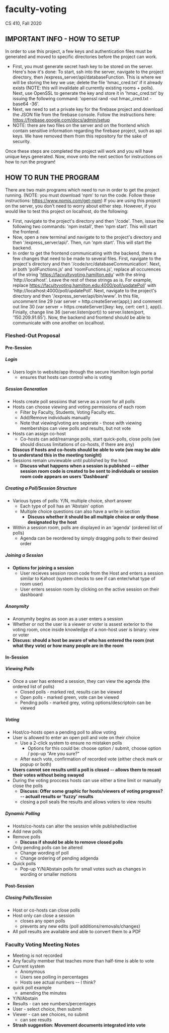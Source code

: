 # faculty-voting
CS 410, Fall 2020

## IMPORTANT INFO - HOW TO SETUP
In order to use this project, a few keys and authentication files must be generated and moved to specific directories before the project can work.
- First, you must generate secret hash key to be stored on the server. Here's how it's done:
 To start, ssh into the server, navigate to the project directory, then /express_server/api/databaseFunction. This is where we will be storing the key we use; delete the file 'hmac_cred.txt' if it already exists (NOTE: this will invalidate all currently existing rooms + polls). Next, use OpenSSL to generate the key and store it in 'hmac_cred.txt' by issuing the following command: 'openssl rand -out hmac_cred.txt -base64 -36'.
 - Next, we need to set a private key for the firebase project and download the JSON file from the firebase console. Follow the instructions here: https://firebase.google.com/docs/admin/setup
 - NOTE: there are two files on the server and on the frontend which contain sensitive information regarding the firebase project, such as api keys. We have removed them from this repository for the sake of security.
 
 Once these steps are completed the project will work and you will have unique keys generated. Now, move onto the next section for instructions on how to run the program!
 
 ## HOW TO RUN THE PROGRAM
 There are two main programs which need to run in order to get the project running. (NOTE: you must download 'npm' to run the code. Follow these instructions: https://www.npmjs.com/get-npm) If you are using this project on the server, you don't need to worry about either step. However, if you would like to test this project on localhost, do the following:
 - First, navigate to the project's directory and then '/code'. Then, issue the following two commands: 'npm install', then 'npm start'. This will start the frontend. 
 - Now, open a new terminal and navigate to to the project's directory and then '/express_server/api/'. Then, run 'npm start'. This will start the backend.
 - In order to get the frontend communicating with the backend, there a few changes that need to be made to several files. First, navigate to the project's directory and then '/code/src/databaseCommunication'. Next, in both 'pollFunctions.js' and 'roomFunctions.js', replace all occurences of the string 'https://facvultyvoting.hamilton.edu' with the string 'http://localhost'. Leave the rest of these strings as is. For example, replace https://facultyvoting.hamilton.edu:4000/poll/updatePoll' with 'http://localhost:4000/poll/updatePoll'. Next, navigate to the project's directory and then '/express_server/api/bin/www'. In this file, uncomment line 29 (var server = http.createServer(app);) and comment out line 30 (var server = https.createServer({key: key, cert: cert }, app)). Finially, change line 36 (server.listen(port)) to server.listen(port, '150.209.91.65'). Now, the backend and frontend should be able to communicate with one another on localhost.
 
### Fleshed-Out Proposal
#### Pre-Session
##### Login 
- Users login to website/app through the secure Hamilton login portal 
  * ensures that hosts can control who is voting

##### Session Generation
- Hosts create poll sessions that serve as a room for all polls
- Hosts can choose viewing and voting permissions of each room
  * Filter by Faculty, Students, Voting Faculty etc.
  * Add/Remove individuals manually
  * Note that viewing/voting are seperate - those with viewing memberships can view polls and results, but not vote
- Hosts can assign co-host
  * Co-hosts can add/rearrange polls, start quick-polls, close polls (we should discuss limitations of co-hosts, if there are any)
- **Disscus if hosts and co-hosts should be able to vote (we may be able to understand this in the meeting tonight)**
- Sessions remain unviewable until published by the host 
  * **Discuss what happens when a session is published -- either session room code is created to be sent to individuals or session room code appears on users 'Dashboard'**

##### Creating a Poll/Session Structure
- Various types of polls: Y/N, multiple choice, short answer
  * Each type of poll has an 'Abstain' option 
  * Multiple choice questions can also have a write in section 
    * **Discuss whether it should be all multiple choice or only those designated by the host**
- Within a session room, polls are displayed in an 'agenda' (ordered list of polls)
  * Agenda can be reordered by simply dragging polls to their desired order
 
##### Joining a Session 
- **Options for joining a session**
  * User recieves session room code from the Host and enters a session similar to Kahoot (system checks to see if can enter/what type of room user)
  * User enters session room by clicking on the active session on their dashboard

##### Anonymity 
- Anonymity begins as soon as a user enters a session
- Whether or not the user is a viewer or voter is assest exterior to the voting room, once inside knowledge of a non-host user is binary: view or voter
- **Discuss: should a host be aware of who has entered the room (not what they vote) or how many people are in the room**

#### In-Session
##### Viewing Polls
- Once a user has entered a session, they can view the agenda (the ordered list of polls)
  * Closed polls - marked red, results can be viewed
  * Open polls - marked green, vote can be viewed 
  * Pending polls - marked grey, voting options/descriptoin can be viewed

##### Voting 
- Host/co-hosts open a pending poll to allow voting 
- User is allowed to enter an open poll and vote on their choice
  * Use a 2-click system to ensure no mistaken polls 
    * Options for this could be: choose option / submit, choose option / pop-up "Are you sure?"
  * After each vote, confirmation of recorded vote (either check mark or popup or both)
- **Users cannot see results until a poll is closed -- allows them to recast their votes without being swayed**
- During the voting proccess hosts can use either a time limit or manually close the polls
  * **Discuss: Offer some graphic for hosts/viewers of voting progress? -- actuall results or 'fuzzy' results**
  * closing a poll seals the results and allows voters to view results
 
##### Dynamic Polling 
- Hosts/co-hosts can alter the session while published/active
- Add new polls
- Remove polls 
  * **Discuss if should be able to remove closed polls**
- Only pending polls can be altered 
  * Change wording of poll
  * Change ordering of pending adgenda
- Quick polls 
  * Pop-up Y/N/Abstain polls for small votes such as changes in wording or smaller motions
 
#### Post-Session
##### Closing Polls/Session
- Host or co-hosts can close polls
- Host only can close a session 
  * closes any open polls
  * prevents any new edits (poll additions/removals/changes)
- All poll results are available and able to convert them to a PDF
 
### Faculty Voting Meeting Notes
- Meeting is not recorded
- Any faculty member that teaches more than half-time is able to vote
- Current system
  * Anonymous 
  * Users see polling in percentages
  * Hosts see actual numbers -- I think?
- quick poll example
  * amending the minutes
- Y/N/Abstain
- Results - can see numbers/percentages
- User - select choice, then submit
- Viewer - can see choices, no submit
  * can see results
- **Strash suggestion: Movement documents integrated into vote**
